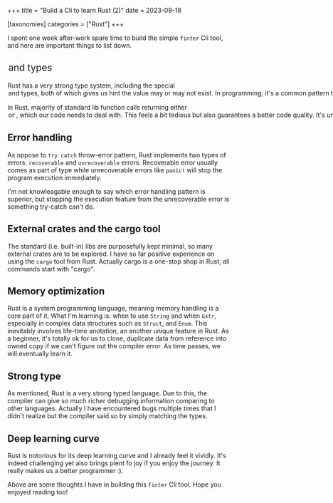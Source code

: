+++
title = "Build a Cli to learn Rust (2)"
date = 2023-08-18

[taxonomies]
categories = ["Rust"]
+++

I spent one week after-work spare time to build the simple `finter` Cli tool, and here are important things to list down.

## <Option> and <Result> types

Rust has a very strong type system, including the special <Option> and <Result> types, both of which gives us hint the value may or may not exist.
In programming, it's a common pattern that the code attempts to get a value from somewhere, such as remote API, local file, memory, etc., and the value to be retrieved can exist or not. This is where the <Option> and <Result> come into use.

In Rust, majority of standard lib function calls returning either <Option> or <Result>, which our code needs to deal with. This feels a bit tedious but also guarantees a better code quality. It's uncomfortably hard if we simply want to build quick-and-dirty try-out solutions. But I trust it is the right way to train programming skills.

## Error handling

As oppose to `try catch` throw-error pattern, Rust implements two types of errors: `recoverable` and `unrecoverable` errors.
Recoverable error usually comes as part of <Result> type while unrecoverable errors like `panic!` will stop the program execution immediately.

I'm not knowleagable enough to say which error handling pattern is superior, but stopping the execution feature from the  unrecoverable error is something try-catch can't do.

## External crates and the cargo tool

The standard (i.e. built-in) libs are purposefully kept minimal, so many external crates are to be explored.
I have so far positive experience on using the `cargo` tool from Rust. Actually cargo is a one-stop shop in Rust, all commands start with "cargo".

## Memory optimization

Rust is a system programming language, meaning memory handling is a core part of it.
What I'm learning is: when to use `String` and when `&str`, especially in complex data structures such as `Struct`, and `Enum`. This inevitably involves life-time anotation, an another unique feature in Rust.
As a beginner, it's totally ok for us to clone, duplicate data from reference into owned copy if we can't figure out the compiler error. As time passes, we will eventually learn it.

## Strong type

As mentioned, Rust is a very strong typed language. Due to this, the compiler can give so much richer debugging information comparing to other languages.
Actually I have encountered bugs multiple times that I didn't realize but the compiler said so by simply matching the types.

## Deep learning curve

Rust is notorious for its deep learning curve and I already feel it vividly. It's indeed challenging yet also brings plent fo joy if you enjoy the journey. It really makes us a better programmer :).


Above are some thoughts I have in building this `finter` Cli tool. Hope you enjoyed reading too!

